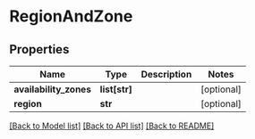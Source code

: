 # RegionAndZone

## Properties
Name | Type | Description | Notes
------------ | ------------- | ------------- | -------------
**availability_zones** | **list[str]** |  | [optional] 
**region** | **str** |  | [optional] 

[[Back to Model list]](../README.md#documentation-for-models) [[Back to API list]](../README.md#documentation-for-api-endpoints) [[Back to README]](../README.md)

